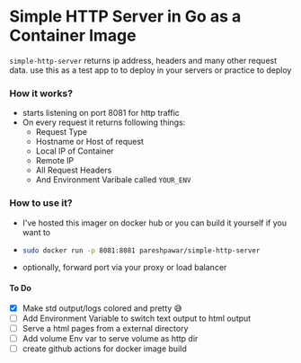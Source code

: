 # Simple HTTP Server in Go as a Container Image
`simple-http-server` returns ip address, headers and many other request data. use this as a test app to to deploy in your servers or practice to deploy

### How it works?
- starts listening on port 8081 for http traffic
- On every request it returns following things:
  - Request Type
  - Hostname or Host of request
  - Local IP of Container
  - Remote IP
  - All Request Headers
  - And Environment Varibale called `YOUR_ENV`

### How to use it?
- I've hosted this imager on docker hub or you can build it yourself if you want to
- 
    ```bash
    sudo docker run -p 8081:8081 pareshpawar/simple-http-server
    ``` 
- optionally, forward port via your proxy or load balancer

#### To Do
- [x] Make std output/logs colored and pretty 😅
- [ ] Add Environment Variable to switch text output to html output
- [ ] Serve a html pages from a external directory
- [ ] Add volume Env var to serve volume as http dir
- [ ] create github actions for docker image build
